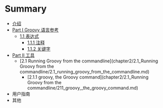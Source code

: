 # Summary

* [介绍](README.md)
* [Part I Groovy 语言参考](chapter1/README.md)
   * [1.1 表达式](chapter1/1.1_syntax/README.md)
       * [1.1.1 注释](chapter1/1.1_syntax/1.1.1_comments.md)
       * [1.1.2 关键字](chapter1/1.1_syntax/1.1.2_keywords.md)
* [Part II 工具](chapter2/README.md)
   * [2.1 Running Groovy from the commandline](chapter2/2.1_Running Groovy from the commandline/2.1_running_groovy_from_the_commandline.md)
       * [2.1.1 groovy, the Groovy command](chapter2/2.1_Running Groovy from the commandline/211_groovy,_the_groovy_command.md)
* 用户指南
* 其他

